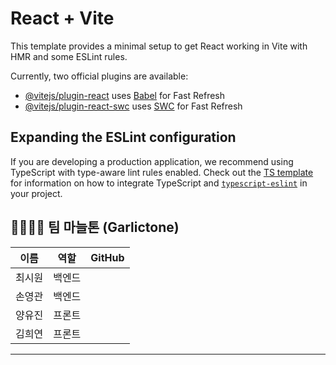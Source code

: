 # React + Vite

This template provides a minimal setup to get React working in Vite with HMR and some ESLint rules.

Currently, two official plugins are available:

- [@vitejs/plugin-react](https://github.com/vitejs/vite-plugin-react/blob/main/packages/plugin-react) uses [Babel](https://babeljs.io/) for Fast Refresh
- [@vitejs/plugin-react-swc](https://github.com/vitejs/vite-plugin-react/blob/main/packages/plugin-react-swc) uses [SWC](https://swc.rs/) for Fast Refresh

## Expanding the ESLint configuration

If you are developing a production application, we recommend using TypeScript with type-aware lint rules enabled. Check out the [TS template](https://github.com/vitejs/vite/tree/main/packages/create-vite/template-react-ts) for information on how to integrate TypeScript and [`typescript-eslint`](https://typescript-eslint.io) in your project.


## 👨‍👩‍👧‍👦 팀 마늘톤 (Garlictone)

| 이름 | 역할 | GitHub |
|------|------|--------|
| 최시원 | 백엔드 |  |
| 손영관 | 백엔드 |  |
| 양유진 | 프론트 |  |
| 김희연 | 프론트 |  |


---